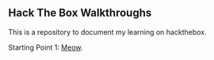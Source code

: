 ## Hack The Box Walkthroughs

This is a repository to document my learning on hackthebox.

Starting Point 1: [Meow](https://github.com/EwanDouglas/HackTheBox-Meow/blob/main/Meow.md).

